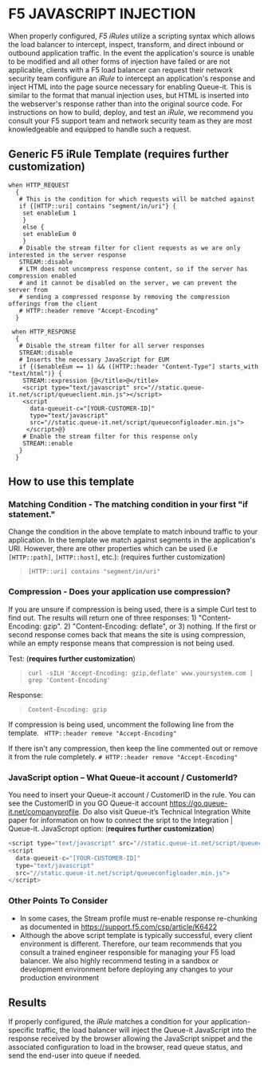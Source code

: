 # F5 JAVASCRIPT INJECTION
When properly configured, *F5 iRules* utilize a scripting syntax which allows the load balancer to intercept, inspect, transform, and direct inbound or outbound application traffic.
In the event the application's source is unable to be modified and all other forms of injection have failed or are not applicable, clients with a F5 load balancer can request their network security team configure an *iRule* to intercept an application's response and inject HTML into the page source necessary for enabling Queue-it. This is similar to the format that manual injection uses, but HTML is inserted into the webserver's response rather than into the original source code.
For instructions on how to build, deploy, and test an *iRule*, we recommend you consult your F5 support team and network security team as they are most knowledgeable and equipped to handle such a request.

## Generic F5 iRule Template (**requires further customization**)
```
when HTTP_REQUEST 
  { 
   # This is the condition for which requests will be matched against 
   if {[HTTP::uri] contains "segment/in/uri"} { 
    set enableEum 1 
    } 
    else { 
    set enableEum 0 
    } 
   # Disable the stream filter for client requests as we are only interested in the server response 
   STREAM::disable 
   # LTM does not uncompress response content, so if the server has compression enabled 
   # and it cannot be disabled on the server, we can prevent the server from 
   # sending a compressed response by removing the compression offerings from the client
   # HTTP::header remove "Accept-Encoding"
  } 
    
 when HTTP_RESPONSE 
  { 
   # Disable the stream filter for all server responses 
   STREAM::disable 
   # Inserts the necessary JavaScript for EUM
   if {($enableEum == 1) && ([HTTP::header "Content-Type"] starts_with "text/html")} {
    STREAM::expression {@</title>@</title> 
    <script type="text/javascript" src="//static.queue-it.net/script/queueclient.min.js"></script>
    <script 
      data-queueit-c="[YOUR-CUSTOMER-ID]" 
      type="text/javascript" 
      src="//static.queue-it.net/script/queueconfigloader.min.js">
     </script>@} 
    # Enable the stream filter for this response only 
    STREAM::enable
   }
  }
```
## How to use this template
### Matching Condition - The matching condition in your first "if statement."
Change the condition in the above template to match inbound traffic to your application. In the template we match against segments in the application's URI. However, there are other properties which can be used (i.e `[HTTP::path]`, `[HTTP::host]`, etc.): (requires further customization)
>`[HTTP::uri] contains "segment/in/uri" `

### Compression - Does your application use compression?
If you are unsure if compression is being used, there is a simple Curl test to find out. The results will return one of three responses: 1) "Content-Encoding: gzip". 
2) "Content-Encoding: deflate", or 
3) nothing. 
If the first or second response comes back that means the site is using compression, while an empty response means that compression is not being used.

Test: (**requires further customization**)
>`curl -sILH 'Accept-Encoding: gzip,deflate' www.yoursystem.com | grep 'Content-Encoding'`

Response:
>`Content-Encoding: gzip`

If compression is being used, uncomment the following line from the template.
` HTTP::header remove "Accept-Encoding"`

If there isn't any compression, then keep the line commented out or remove it from the rule completely. 
`# HTTP::header remove "Accept-Encoding"`
 
### JavaScript option – What Queue-it account / CustomerId?
You need to insert your Queue-it account / CustomerID in the rule. You can see the CustomerID in you GO Queue-it account https://go.queue-it.net/companyprofile. Do also visit Queue-it’s Technical Integration White paper for information on how to connect the sript to the Integration | Queue-it.
JavaScropt option: (**requires further customization**)
```javascript
<script type="text/javascript" src="//static.queue-it.net/script/queueclient.min.js"></script>
<script 
  data-queueit-c="[YOUR-CUSTOMER-ID]" 
  type="text/javascript" 
  src="//static.queue-it.net/script/queueconfigloader.min.js">
</script>
```

### Other Points To Consider 
* In some cases, the Stream profile must re-enable response re-chunking as documented in https://support.f5.com/csp/article/K6422
* Although the above script template is typically successful, every client environment is different. Therefore, our team recommends that you consult a trained engineer responsible for managing your F5 load balancer. We also highly recommend testing in a sandbox or development environment before deploying any changes to your production environment

## Results
If properly configured, the *iRule* matches a condition for your application-specific traffic, the load balancer will inject the Queue-it JavaScript into the response received by the browser allowing the JavaScript snippet and the associated configuration to load in the browser, read queue status, and send the end-user into queue if needed.
